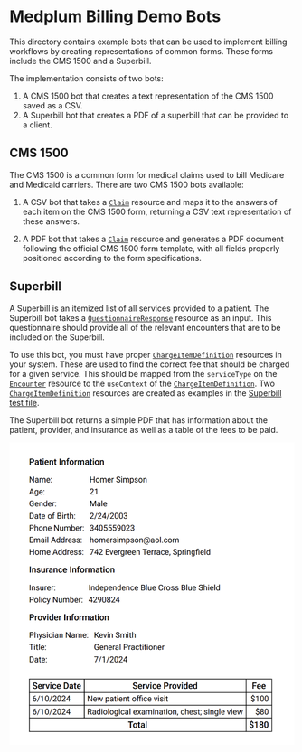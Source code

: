 # Medplum Billing Demo Bots

This directory contains example bots that can be used to implement billing workflows by creating representations of common forms. These forms include the CMS 1500 and a Superbill.

The implementation consists of two bots:

1. A CMS 1500 bot that creates a text representation of the CMS 1500 saved as a CSV.
2. A Superbill bot that creates a PDF of a superbill that can be provided to a client.

## CMS 1500

The CMS 1500 is a common form for medical claims used to bill Medicare and Medicaid carriers. There are two CMS 1500 bots available:

1. A CSV bot that takes a [`Claim`](../../../../packages/docs/docs/api/fhir/resources/claim.mdx) resource and maps it to the answers of each item on the CMS 1500 form, returning a CSV text representation of these answers.

2. A PDF bot that takes a [`Claim`](../../../../packages/docs/docs/api/fhir/resources/claim.mdx) resource and generates a PDF document following the official CMS 1500 form template, with all fields properly positioned according to the form specifications.

## Superbill

A Superbill is an itemized list of all services provided to a patient. The Superbill bot takes a [`QuestionnaireResponse`](../../../../packages/docs/docs/api/fhir/resources/questionnaireresponse.mdx) resource as an input. This questionnaire should provide all of the relevant encounters that are to be included on the Superbill.

To use this bot, you must have proper [`ChargeItemDefinition`](../../../../packages/docs/docs/api/fhir/resources/chargeitemdefinition.mdx) resources in your system. These are used to find the correct fee that should be charged for a given service. This should be mapped from the `serviceType` on the [`Encounter`](../../../../packages/docs/docs/api/fhir/resources/encounter.mdx) resource to the `useContext` of the [`ChargeItemDefinition`](../../../../packages/docs/docs/api/fhir/resources/chargeitemdefinition.mdx). Two [`ChargeItemDefinition`](../../../../packages/docs/docs/api/fhir/resources/chargeitemdefinition.mdx) resources are created as examples in the [Superbill test file](./superbill.test.ts).

The Superbill bot returns a simple PDF that has information about the patient, provider, and insurance as well as a table of the fees to be paid.

![Superbill PDF Example](superbill-pdf.png)
